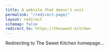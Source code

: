 ```yaml
---
title: A website that doesn't exit
permalink: "/redirect-page/"
layout: redirect
sitemap: false
redirect_to: https://thesweet.kitchen
---
```


Redirecting to The Sweet Kitchen homepage...
